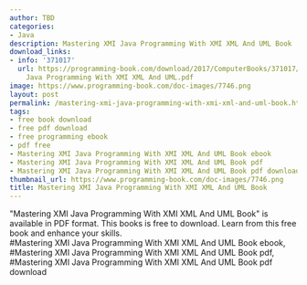 ```yaml
---
author: TBD
categories:
- Java
description: Mastering XMI Java Programming With XMI XML And UML Book
download_links:
- info: '371017'
  url: https://programming-book.com/download/2017/ComputerBooks/371017/Mastering XMI
    Java Programming With XMI XML And UML.pdf
image: https://www.programming-book.com/doc-images/7746.png
layout: post
permalink: /mastering-xmi-java-programming-with-xmi-xml-and-uml-book.html
tags:
- free book download
- free pdf download
- free programming ebook
- pdf free
- Mastering XMI Java Programming With XMI XML And UML Book ebook
- Mastering XMI Java Programming With XMI XML And UML Book pdf
- Mastering XMI Java Programming With XMI XML And UML Book pdf download
thumbnail_url: https://www.programming-book.com/doc-images/7746.png
title: Mastering XMI Java Programming With XMI XML And UML Book
---
```


 
<div class="item-desc text-justify">
  "Mastering XMI Java Programming With XMI XML And UML Book" is available in PDF format. This books is free to download. Learn from this free book and enhance your skills.
  <br>
  #Mastering XMI Java Programming With XMI XML And UML Book ebook, #Mastering XMI Java Programming With XMI XML And UML Book pdf, #Mastering XMI Java Programming With XMI XML And UML Book pdf download
</div>